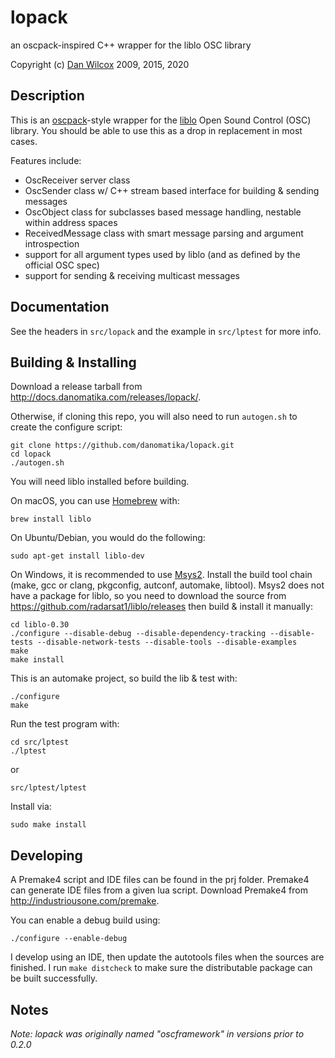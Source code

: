lopack
======

an oscpack-inspired C++ wrapper for the liblo OSC library

Copyright (c) [Dan Wilcox](http://danomatika.com) 2009, 2015, 2020

Description
-----------

This is an [oscpack](http://www.rossbencina.com/code/oscpack)-style wrapper for the [liblo](http://liblo.sourceforge.net/) Open Sound Control (OSC) library. You should be able to use this as a drop in replacement in most cases.

Features include:

* OscReceiver server class
* OscSender class w/ C++ stream based interface for building & sending messages
* OscObject class for subclasses based message handling, nestable within address spaces
* ReceivedMessage class with smart message parsing and argument introspection
* support for all argument types used by liblo (and as defined by the official OSC spec)
* support for sending & receiving multicast messages

Documentation
-------------

See the headers in `src/lopack` and the example in `src/lptest` for more info.

Building & Installing
---------------------

Download a release tarball from <http://docs.danomatika.com/releases/lopack/>.

Otherwise, if cloning this repo, you will also need to run `autogen.sh` to create the configure script:

    git clone https://github.com/danomatika/lopack.git
    cd lopack
    ./autogen.sh

You will need liblo installed before building.

On macOS, you can use [Homebrew](http://brew.sh) with:

    brew install liblo

On Ubuntu/Debian, you would do the following:

    sudo apt-get install liblo-dev

On Windows, it is recommended to use [Msys2](https://www.msys2.org). Install the build tool chain (make, gcc or clang, pkgconfig, autconf, automake, libtool). Msys2 does not have a package for liblo, so you need to download the source from https://github.com/radarsat1/liblo/releases then build & install it manually:

    cd liblo-0.30
    ./configure --disable-debug --disable-dependency-tracking --disable-tests --disable-network-tests --disable-tools --disable-examples
    make
    make install

This is an automake project, so build the lib & test with:

    ./configure
	make

Run the test program with:

    cd src/lptest
    ./lptest

or

    src/lptest/lptest

Install via:

    sudo make install

Developing
----------

A Premake4 script and IDE files can be found in the prj folder. Premake4 can generate IDE files from a given lua script. Download Premake4 from <http://industriousone.com/premake>.

You can enable a debug build using:

    ./configure --enable-debug

I develop using an IDE, then update the autotools files when the sources are finished. I run `make distcheck` to make sure the distributable package can be built successfully.

Notes
-----

_Note: lopack was originally named "oscframework" in versions prior to 0.2.0_
